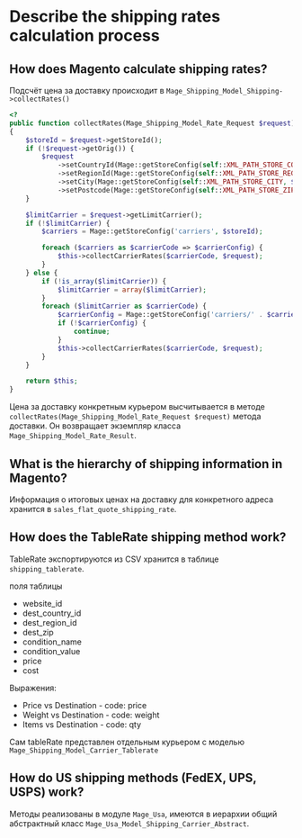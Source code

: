 # Describe the shipping rates calculation process

## How does Magento calculate shipping rates?

Подсчёт цена за доставку происходит в `Mage_Shipping_Model_Shipping->collectRates()`

```php
<?
public function collectRates(Mage_Shipping_Model_Rate_Request $request)
{
    $storeId = $request->getStoreId();
    if (!$request->getOrig()) {
        $request
            ->setCountryId(Mage::getStoreConfig(self::XML_PATH_STORE_COUNTRY_ID, $request->getStore()))
            ->setRegionId(Mage::getStoreConfig(self::XML_PATH_STORE_REGION_ID, $request->getStore()))
            ->setCity(Mage::getStoreConfig(self::XML_PATH_STORE_CITY, $request->getStore()))
            ->setPostcode(Mage::getStoreConfig(self::XML_PATH_STORE_ZIP, $request->getStore()));
    }

    $limitCarrier = $request->getLimitCarrier();
    if (!$limitCarrier) {
        $carriers = Mage::getStoreConfig('carriers', $storeId);

        foreach ($carriers as $carrierCode => $carrierConfig) {
            $this->collectCarrierRates($carrierCode, $request);
        }
    } else {
        if (!is_array($limitCarrier)) {
            $limitCarrier = array($limitCarrier);
        }
        foreach ($limitCarrier as $carrierCode) {
            $carrierConfig = Mage::getStoreConfig('carriers/' . $carrierCode, $storeId);
            if (!$carrierConfig) {
                continue;
            }
            $this->collectCarrierRates($carrierCode, $request);
        }
    }

    return $this;
}
```

Цена за доставку конкретным курьером высчитывается в методе `collectRates(Mage_Shipping_Model_Rate_Request $request)` метода доставки. Он возвращает экземпляр класса `Mage_Shipping_Model_Rate_Result`.

## What is the hierarchy of shipping information in Magento?

Информация о итоговых ценах на доставку для конкретного адреса хранится в `sales_flat_quote_shipping_rate`.

## How does the TableRate shipping method work?

TableRate экспортируются из CSV хранится в таблице `shipping_tablerate`.

поля таблицы

  * website_id
  * dest_country_id
  * dest_region_id
  * dest_zip
  * condition_name
  * condition_value
  * price
  * cost

Выражения:

  * Price vs Destination - code: price
  * Weight vs Destination - code: weight
  * Items vs Destination - code: qty

Сам tableRate представлен отдельным курьером с моделью `Mage_Shipping_Model_Carrier_Tablerate`

## How do US shipping methods (FedEX, UPS, USPS) work?

Методы реализованы в модуле `Mage_Usa`, имеются в иерархии общий абстрактный класс `Mage_Usa_Model_Shipping_Carrier_Abstract`.
